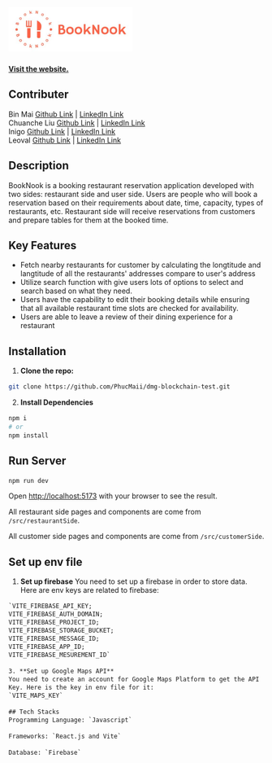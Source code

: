 # ![BookNook Logo](https://github.com/PhucMaii/BookNook/blob/main/public/customerLogo.png) 

[**Visit the website.**](https://book-nook-three.vercel.app/)<br>

## Contributer

Bin Mai [Github Link](https://github.com/PhucMaii) | [LinkedIn Link](https://linkedin.com/in/binmai0102)<br>
Chuanche Liu [Github Link](https://github.com/FR33MAN9808) | [LinkedIn Link](www.linkedin.com/in/chuancheliu)<br>
Inigo [Github Link](https://github.com/inigomari) | [LinkedIn Link](https://www.linkedin.com/in/inigorosada/)<br>
Leoval [Github Link]() | [LinkedIn Link]()<br>

## Description

BookNook is a booking restaurant reservation application developed with two sides: restaurant side and user side. Users are people who will book a reservation based on their requirements about date, time, capacity, types of restaurants, etc. Restaurant side will receive reservations from customers and prepare tables for them at the booked time. 

## Key Features
<ul>
    <li>Fetch nearby restaurants for customer by calculating the longtitude and langtitude of all the restaurants' addresses compare to user's address
    </li>
    <li>Utilize search function with give users lots of options to select and search based on what they need.</li>
    <li>
Users have the capability to edit their booking details while ensuring that all available restaurant time slots are checked for availability.</li>
<li>Users are able to leave a review of their dining experience for a restaurant</li>
</ul>

## Installation

1. **Clone the repo:**
```bash
git clone https://github.com/PhucMaii/dmg-blockchain-test.git
```

2. **Install Dependencies**
```bash
npm i
# or
npm install
```

## Run Server
```bash
npm run dev
```

Open [http://localhost:5173](http://localhost:5173) with your browser to see the result.

All restaurant side pages and components are come from `/src/restaurantSide`.

All customer side pages and components are come from `/src/customerSide`.

## Set up env file
1. **Set up firebase**
You need to set up a firebase in order to store data. Here are env keys are related to firebase:
```
`VITE_FIREBASE_API_KEY;
VITE_FIREBASE_AUTH_DOMAIN;
VITE_FIREBASE_PROJECT_ID;
VITE_FIREBASE_STORAGE_BUCKET;
VITE_FIREBASE_MESSAGE_ID;
VITE_FIREBASE_APP_ID;
VITE_FIREBASE_MESUREMENT_ID`

3. **Set up Google Maps API**
You need to create an account for Google Maps Platform to get the API Key. Here is the key in env file for it:
`VITE_MAPS_KEY`

## Tech Stacks
Programming Language: `Javascript`

Frameworks: `React.js and Vite`

Database: `Firebase`
